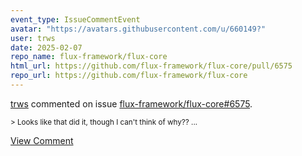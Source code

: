 ```yaml
---
event_type: IssueCommentEvent
avatar: "https://avatars.githubusercontent.com/u/660149?"
user: trws
date: 2025-02-07
repo_name: flux-framework/flux-core
html_url: https://github.com/flux-framework/flux-core/pull/6575
repo_url: https://github.com/flux-framework/flux-core
---
```


<a href='https://github.com/trws' target='_blank'>trws</a> commented on issue <a href='https://github.com/flux-framework/flux-core/pull/6575' target='_blank'>flux-framework/flux-core#6575</a>.

<small>> Looks like that did it, though I can't think of why??...</small>

<a href='https://github.com/flux-framework/flux-core/pull/6575' target='_blank'>View Comment</a>